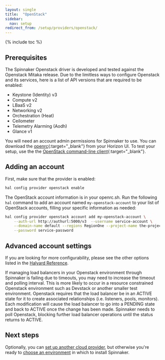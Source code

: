 ```yaml
---
layout: single
title:  "OpenStack"
sidebar:
  nav: setup
redirect_from: /setup/providers/openstack/
---
```


{% include toc %}

## Prerequisites

The Spinnaker Openstack driver is developed and tested against the Openstack Mitaka release.
Due to the limitless ways to configure Openstack and its services,
here is a list of API versions that are required to be enabled:

* Keystone (Identity) v3
* Compute v2
* LBaaS v2
* Networking v2
* Orchestration (Heat)
* Ceilometer
* Telemetry Alarming (Aodh)
* Glance v1

You will need an account admin permissions for Spinnaker to use. You can download the [openrc](https://docs.openstack.org/user-guide/common/cli-set-environment-variables-using-openstack-rc.html){:target="\_blank"}
from your Horizon UI. To test your setup, use the the [OpenStack command-line
client](https://docs.openstack.org/developer/python-openstackclient/){:target="\_blank"}.

## Adding an account

First, make sure that the provider is enabled:

```bash
hal config provider openstack enable
```

The OpenStack account information is in your openrc.sh. Run the following `hal` command to add an account named `my-openstack-account` to your list of OpenStack accounts, filling your specific information as needed:


```bash
hal config provider openstack account add my-openstack-account \
    --auth-url http://authurl:5000/v3  --username service-account \
    --domain-name default --regions RegionOne --project-name the-project \
    --password service-password
```

## Advanced account settings

If you are looking for more configurability, please see the other options
listed in the [Halyard
Reference](/reference/halyard/commands#hal-config-provider-openstack-account-add).

If managing load balancers in your Openstack environment through Spinnaker is failing due to timeouts, you may need to increase the timeout and polling interval.
This is more likely to occur in a resource constrained Openstack environment such as Devstack or another smaller test environment.
Openstack requires that the load balancer be in an ACTIVE state for it to create associated relationships (i.e. listeners, pools, monitors).
Each modification will cause the load balancer to go into a PENDING state and back to ACTIVE once the change has been made.
Spinnaker needs to poll Openstack, blocking further load balancer operations until the status returns to ACTIVE.

## Next steps

Optionally, you can [set up another cloud provider](/setup/install/providers/),
but otherwise you're ready to [choose an environment](/setup/install/environment/)
in which to install Spinnaker.
